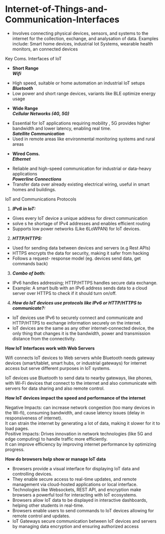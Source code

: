 # Internet-of-Things-and-Communication-Interfaces

- Involves connecting physical devices, sensors, and systems to the internet for the collection, exchange, and analysation of data. Examples include: Smart home devices, industrial Iot Systems, wearable health monitors, an connected devices

Key Coms. Interfaces of IoT

* **Short Range**  
  ***Wifi***   
- High speed, suitable or home automation an industrial IoT setups  
  ***Bluetooth***  
- Low power and short range devices, variants like BLE optimize energy usage

* **Wide Range**  
  ***Cellular Networks (4G, 5G)***  
- Essential for IoT applications requiring mobility , 5G provides higher bandwidth and lower latency, enabling real time.  
  ***Satellite Communication***  
- Used in remote areas like environmental monitoring systems and rural areas  
* **Wired Coms.**  
  ***Ethernet***   
- Reliable and high-speed  communication for industrial or data-heavy applications  
  ***Powerline Connections***  
- Transfer data over already existing electrical wiring, useful in smart homes and buildings.

IoT and Communications Protocols

1. ***IPv6 in IoT:***  
- Gives every IoT device a unique address for direct communication    
- solve s he shortage of IPv4 addresses and enables efficient routing  
- Supports low power networks (Like 6LoWPAN) for IoT devices.  
2. ***HTTP/HTTPS:***  
- Used for sending data between devices and servers (e.g Rest APIs)  
- HTTPS encrypts the data for security, making it safer from hacking  
- Follows a request- response model (eg. devices send data, get commands back)  
3. ***Combo of both:***  
- IPv6 handles addressing; HTTP/HTTPS handles secure data exchange.  
- Example: A smart bulb with an IPv6 address sends data to a cloud server over HTTPS to check if it should turn on/off.  
4.  ***How do IoT devices use protocols like IPv6 or HTTP/HTTPS to communicate?:***  
- IoT devices use IPv6 to securely connect and communicate and HTTP/HTTPS to exchange information securely on the internet.  
- IoT devices are the same as any other internet-connected device, the only thing that changes it is the bandwidth, power and transmission distance from the connectivity.   

**How IoT Interfaces work with Web Servers**

Wifi connects IoT devices to Web servers while Bluetooth needs gateway devices (smart/tablet, smart hubs, or industrial gateways) for internet access but serve different purposes in IoT systems.

IoT devices use Bluetooth to send data to nearby gateways, like phones, with Wi-Fi devices that connect to the internet and also communicate with servers for data sharing and also remote control.

**How IoT devices impact the speed and performance of the internet**

Negative Impacts: can increase network congestion (too many devices in the Wi-fi), consuming bandwidth, and cause latency issues (delay in responsiveness of internet).  
It can strain the internet by generating a lot of data, making it slower for it to load pages.   
Positive Impacts: Drives innovation in network technologies (like 5G and edge computing) to handle traffic more efficiently.  
It can improve efficiency by improving internet performance by optimizing progress.

**How do browsers help show or manage IoT data**

- Browsers provide a visual interface for displaying IoT data and controlling devices.  
- They enable secure access to real-time updates, and remote management via cloud-hosted applications or local interface.  
- Technologies like Websockets, REST API, and encryption make browsers a powerful tool for interacting with IoT ecosystems.  
- Browsers allow IoT data to be displayed in interactive dashboards, helping other students in real-time.  
- Browsers enable users to send commands to IoT devices allowing for remote control and updates.  
- IoT Gateways secure communication between IoT devices and servers by managing data encryption and ensuring authorized access

